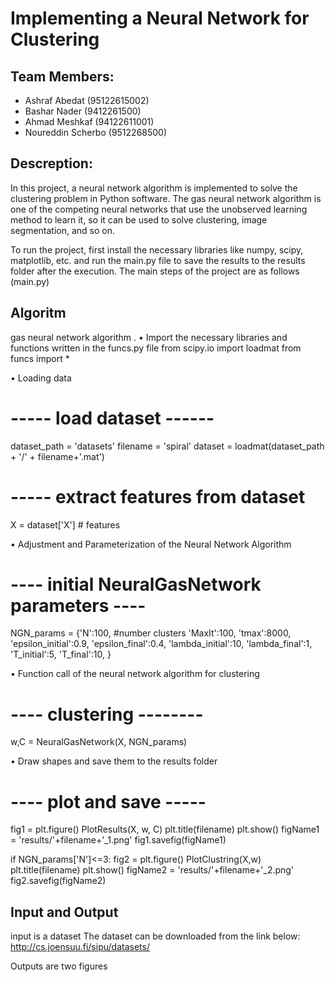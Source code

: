 # Implementing a Neural Network for Clustering

## Team Members:
- Ashraf Abedat (95122615002)
- Bashar Nader (9412261500)
- Ahmad Meshkaf (94122611001)
- Noureddin Scherbo (9512268500)

## Descreption:
In this project, a neural network algorithm is implemented to solve the clustering problem in Python software.
The gas neural network algorithm is one of the competing neural networks that use the unobserved learning method to learn it, so it can be used to solve clustering, image segmentation, and so on. 

To run the project, first install the necessary libraries like numpy, scipy, matplotlib, etc. and run the main.py file to save the results to the results folder after the execution.
The main steps of the project are as follows (main.py)
## Algoritm
gas neural network algorithm .
• Import the necessary libraries and functions written in the funcs.py file
from scipy.io import loadmat
from funcs import *

• Loading data
# ----- load dataset ------
dataset_path = 'datasets'
filename = 'spiral'
dataset = loadmat(dataset_path + '/' + filename+'.mat')

# ----- extract features from dataset
X = dataset['X']  # features

• Adjustment and Parameterization of the Neural Network Algorithm
# ---- initial NeuralGasNetwork parameters ----
NGN_params = {'N':100, #number clusters
            'MaxIt':100,
            'tmax':8000,
            'epsilon_initial':0.9,
            'epsilon_final':0.4,
            'lambda_initial':10,
            'lambda_final':1,
            'T_initial':5,
            'T_final':10,
            }

• Function call of the neural network algorithm for clustering
# ---- clustering --------
w,C = NeuralGasNetwork(X, NGN_params)

• Draw shapes and save them to the results folder
# ---- plot and save -----
fig1 = plt.figure()
PlotResults(X, w, C)
plt.title(filename)
plt.show()
figName1 = 'results/'+filename+'_1.png'
fig1.savefig(figName1)

if NGN_params['N']<=3:
    fig2 = plt.figure()
    PlotClustring(X,w)
    plt.title(filename)
    plt.show()
    figName2 = 'results/'+filename+'_2.png'
    fig2.savefig(figName2)
    
## Input and Output 
  input is a dataset
  The dataset can be downloaded from the link below:
  http://cs.joensuu.fi/sipu/datasets/
  
  Outputs are two figures
